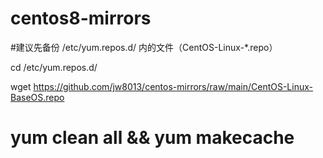 # centos8-mirrors

#建议先备份 /etc/yum.repos.d/ 内的文件（CentOS-Linux-*.repo）

cd /etc/yum.repos.d/

wget https://github.com/jw8013/centos-mirrors/raw/main/CentOS-Linux-BaseOS.repo

# yum clean all && yum makecache